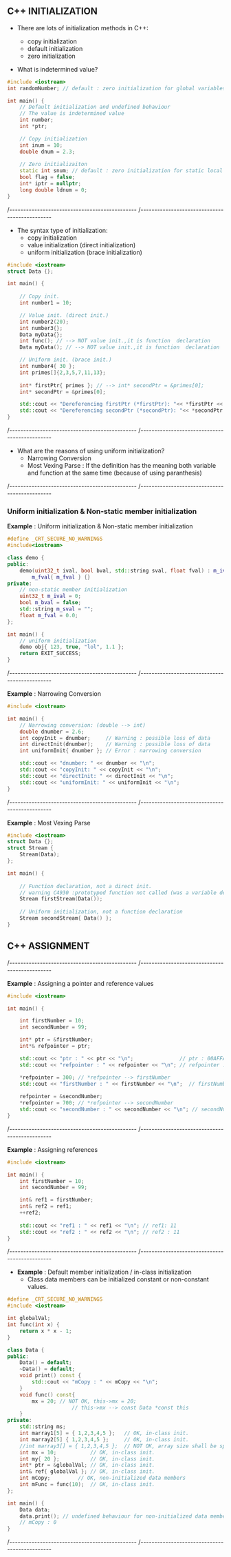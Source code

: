 ## C++ INITIALIZATION

- There are lots of initialization methods in C++:
	- copy initialization
	- default initialization
	- zero initialization

- What is indetermined value? 

```cpp
#include <iostream>
int randomNumber; // default : zero initialization for global variables 

int main() {
	// Default initialization and undefined behaviour
	// The value is indetermined value 
	int number; 
	int *ptr; 

	// Copy initialization
	int inum = 10; 
	double dnum = 2.3;
	
	// Zero initializaiton
	static int snum; // default : zero initialization for static local variables
	bool flag = false;
	int* iptr = nullptr;
	long double ldnum = 0;
}
```

/----------------------------------------------
/----------------------------------------------

* The syntax type of initialization: 
	- copy initialization
	- value initialization (direct initialization)
	- uniform initialization (brace initialization)

```cpp
#include <iostream>
struct Data {};

int main() {
	
	// Copy init. 
	int number1 = 10; 

	// Value init. (direct init.)
	int number2(20); 
	int number3{};
	Data myData{};
	int func(); // --> NOT value init.,it is function  declaration
	Data myData(); // --> NOT value init.,it is function  declaration

	// Uniform init. (brace init.)
	int number4{ 30 };
	int primes[]{2,3,5,7,11,13};
	
	int* firstPtr{ primes }; // --> int* secondPtr = &primes[0];
	int* secondPtr = &primes[0];

	std::cout << "Dereferencing firstPtr (*firstPtr): "<< *firstPtr << "\n";
	std::cout << "Dereferencing secondPtr (*secondPtr): "<< *secondPtr << "\n";
}
```

/----------------------------------------------
/----------------------------------------------

* What are the reasons of using uniform initialization?
	- Narrowing Conversion
	- Most Vexing Parse : If the definition has the meaning both variable and function at the same time (because of using paranthesis)

/----------------------------------------------
/----------------------------------------------

### Uniform initialization & Non-static member initialization

**Example** : Uniform initialization & Non-static member initialization

```cpp
#define _CRT_SECURE_NO_WARNINGS
#include<iostream> 

class demo {
public:
    demo(uint32_t ival, bool bval, std::string sval, float fval) : m_ival{ ival }, m_bval{ bval }, m_sval{ sval },
        m_fval{ m_fval } {}
private:
    // non-static member initialization
    uint32_t m_ival = 0;
    bool m_bval = false;
    std::string m_sval = "";
    float m_fval = 0.0;
};

int main() {
    // uniform initialization
    demo obj{ 123, true, "lol", 1.1 };
    return EXIT_SUCCESS;
}
```

/----------------------------------------------
/----------------------------------------------

**Example** : Narrowing Conversion 

```cpp
#include <iostream>

int main() {
	// Narrowing conversion: (double --> int) 
	double dnumber = 2.6;
	int copyInit = dnumber;     // Warning : possible loss of data 
	int directInit(dnumber);    // Warning : possible loss of data
	int uniformInit{ dnumber }; // Error : narrowing conversion 

	std::cout << "dnumber: " << dnumber << "\n";
	std::cout << "copyInit: " << copyInit << "\n";
	std::cout << "directInit: " << directInit << "\n";
	std::cout << "uniformInit: " << uniformInit << "\n";
}
```

/----------------------------------------------
/----------------------------------------------

**Example** : Most Vexing Parse

```cpp
#include <iostream>
struct Data {};
struct Stream {
	Stream(Data);
};

int main() {
	
	// Function declaration, not a direct init.
	// warning C4930 :prototyped function not called (was a variable definition intended ? )
	Stream firstStream(Data());
	
	// Uniform initialization, not a function declaration
	Stream secondStream{ Data() }; 
}
```

## C++ ASSIGNMENT 

/----------------------------------------------
/----------------------------------------------

**Example** : Assigning a pointer and reference values 

```cpp
#include <iostream>

int main() {

	int firstNumber = 10;
	int secondNumber = 99;

	int* ptr = &firstNumber;
	int*& refpointer = ptr;

	std::cout << "ptr : " << ptr << "\n";				// ptr : 00AFFAF8
	std::cout << "refpointer : " << refpointer << "\n"; // refpointer : 00AFFAF8

	*refpointer = 300; // *refpointer --> firstNumber
	std::cout << "firstNumber : " << firstNumber << "\n";  // firstNumber : 300
		
	refpointer = &secondNumber;
	*refpointer = 700; // *refpointer --> secondNumber
	std::cout << "secondNumber : " << secondNumber << "\n"; // secondNumber : 700
}
```

/----------------------------------------------
/----------------------------------------------

**Example** : Assigning references 

```cpp
#include <iostream>

int main() {
	int firstNumber = 10;
	int secondNumber = 99;

	int& ref1 = firstNumber;
	int& ref2 = ref1;
	++ref2; 
  
	std::cout << "ref1 : " << ref1 << "\n"; // ref1: 11
	std::cout << "ref2 : " << ref2 << "\n"; // ref2 : 11
}
```

/----------------------------------------------
/----------------------------------------------

- **Example** : Default member initialization / in-class initialization
  - Class data members can be initialized constant or non-constant values.

```cpp
#define _CRT_SECURE_NO_WARNINGS
#include <iostream>

int globalVal;
int func(int x) {
	return x * x - 1;
}

class Data {
public:
	Data() = default;
	~Data() = default; 
	void print() const {
		std::cout << "mCopy : " << mCopy << "\n";
	}
	void func() const{
		mx = 20; // NOT OK, this->mx = 20; 
				     // this->mx --> const Data *const this
	}
private:
	std::string ms;
	int marray1[5] = { 1,2,3,4,5 };   // OK, in-class init.
	int marray2[5] { 1,2,3,4,5 };     // OK, in-class init.
	//int marray3[] = { 1,2,3,4,5 };  // NOT OK, array size shall be specified
	int mx = 10;           // OK, in-class init.
	int my{ 20 }; 	       // OK, in-class init.
	int* ptr = &globalVal; // OK, in-class init.
	int& ref{ globalVal }; // OK, in-class init.
	int mCopy;	       // OK, non-initialized data members
	int mFunc = func(10);  // OK, in-class init.			  
};

int main() {
	Data data;
	data.print(); // undefined behaviour for non-initialized data members
	// mCopy : 0
}
```

/----------------------------------------------
/----------------------------------------------
